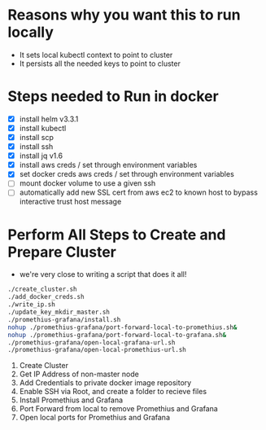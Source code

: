 # Reasons why you want this to run locally
- It sets local kubectl context to point to cluster
- It persists all the needed keys to point to cluster

# Steps needed to Run in docker
- [x] install helm v3.3.1
- [x] install kubectl
- [x] install scp 
- [x] install ssh
- [x] install jq v1.6
- [x] install aws creds / set through environment variables
- [x] set docker creds aws creds / set through environment variables
- [ ] mount docker volume to use a given ssh 
- [ ] automatically add new SSL cert from aws ec2 to known host to bypass interactive trust host message

# Perform All Steps to Create and Prepare Cluster
- we're very close to writing a script that does it all!
```bash  
./create_cluster.sh  
./add_docker_creds.sh  
./write_ip.sh
./update_key_mkdir_master.sh  
./promethius-grafana/install.sh
nohup ./promethius-grafana/port-forward-local-to-promethius.sh&  
nohup ./promethius-grafana/port-forward-local-to-grafana.sh&
./promethius-grafana/open-local-grafana-url.sh  
./promethius-grafana/open-local-promethius-url.sh  
```  

 1. Create Cluster  
 2. Get IP Address of non-master node
 3. Add Credentials to private docker image repository
 4. Enable SSH via Root, and create a folder to recieve files
 5. Install Promethius and Grafana
 6. Port Forward from local to remove Promethius and Grafana
 7. Open local ports for Promethius and Grafana